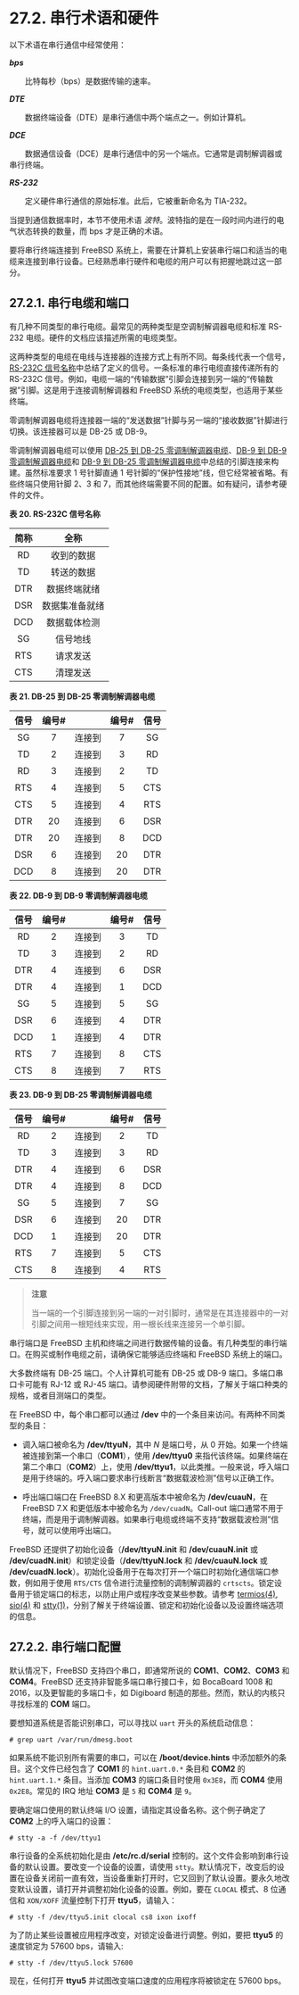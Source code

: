 # 27.2. 串行术语和硬件

以下术语在串行通信中经常使用：

***bps***

　　比特每秒（bps）是数据传输的速率。

***DTE***

　　数据终端设备（DTE）是串行通信中两个端点之一。例如计算机。

***DCE***

　　数据通信设备（DCE）是串行通信中的另一个端点。它通常是调制解调器或串行终端。

***RS-232***

　　定义硬件串行通信的原始标准。此后，它被重新命名为 TIA-232。

当提到通信数据率时，本节不使用术语 *波特*。波特指的是在一段时间内进行的电气状态转换的数量，而 bps 才是正确的术语。

要将串行终端连接到 FreeBSD 系统上，需要在计算机上安装串行端口和适当的电缆来连接到串行设备。已经熟悉串行硬件和电缆的用户可以有把握地跳过这一部分。

## 27.2.1. 串行电缆和端口

有几种不同类型的串行电缆。最常见的两种类型是空调制解调器电缆和标准 RS-232 电缆。硬件的文档应该描述所需的电缆类型。

这两种类型的电缆在电线与连接器的连接方式上有所不同。每条线代表一个信号，[RS-232C 信号名称](https://docs.freebsd.org/en/books/handbook/book/#serialcomms-signal-names)中总结了定义的信号。一条标准的串行电缆直接传递所有的 RS-232C 信号。例如，电缆一端的“传输数据”引脚会连接到另一端的“传输数据”引脚。这是用于连接调制解调器和 FreeBSD 系统的电缆类型，也适用于某些终端。

零调制解调器电缆将连接器一端的“发送数据”针脚与另一端的“接收数据”针脚进行切换。该连接器可以是 DB-25 或 DB-9。

零调制解调器电缆可以使用 [DB-25 到 DB-25 零调制解调器电缆](https://docs.freebsd.org/en/books/handbook/book/#nullmodem-db25)、[DB-9 到 DB-9 零调制解调器电缆](https://docs.freebsd.org/en/books/handbook/book/#nullmodem-db9)和 [DB-9 到 DB-25 零调制解调器电缆](https://docs.freebsd.org/en/books/handbook/book/#nullmodem-db9-25)中总结的引脚连接来构建。虽然标准要求 1 号针脚直通 1 号针脚的“保护性接地”线，但它经常被省略。有些终端只使用针脚 2、3 和 7，而其他终端需要不同的配置。如有疑问，请参考硬件的文件。

**表 20. RS-232C 信号名称**

| 简称 |      全称      |
| :--: | :------------: |
|  RD  |   收到的数据   |
|  TD  |   转送的数据   |
| DTR  |  数据终端就绪  |
| DSR  | 数据集准备就绪 |
| DCD  |  数据载体检测  |
|  SG  |     信号地线     |
| RTS  |    请求发送    |
| CTS  |    清理发送    |

**表 21. DB-25 到 DB-25 零调制解调器电缆**

| 信号 | 编号# |        | 编号# | 信号 |
| :--: | :--: | :----: | :--: | :--: |
|  SG  |  7   | 连接到 |  7   |  SG  |
|  TD  |  2   | 连接到 |  3   |  RD  |
|  RD  |  3   | 连接到 |  2   |  TD  |
| RTS  |  4   | 连接到 |  5   | CTS  |
| CTS  |  5   | 连接到 |  4   | RTS  |
| DTR  |  20  | 连接到 |  6   | DSR  |
| DTR  |  20  | 连接到 |  8   | DCD  |
| DSR  |  6   | 连接到 |  20  | DTR  |
| DCD  |  8   | 连接到 |  20  | DTR  |

**表 22. DB-9 到 DB-9 零调制解调器电缆**

| 信号 | 编号# |        | 编号# | 信号 |
| :--: | :--: | :----: | :--: | :--: |
|RD|2|连接到|3|TD|
|TD|3|连接到|2|RD|
|DTR|4|连接到|6|DSR|
|DTR|4|连接到|1|DCD|
|SG|5|连接到|5|SG|
|DSR|6|连接到|4|DTR|
|DCD|1|连接到|4|DTR|
|RTS|7|连接到|8|CTS|
|CTS|8|连接到|7|RTS|

**表 23. DB-9 到 DB-25 零调制解调器电缆**

| 信号 | 编号# |        | 编号# | 信号 |
| :--: | :--: | :----: | :--: | :--: |
|RD|2|连接到|2|TD|
|TD|3|连接到|3|RD|
|DTR|4|连接到|6|DSR|
|DTR|4|连接到|8|DCD|
|SG|5|连接到|7|SG|
|DSR|6|连接到|20|DTR|
|DCD|1|连接到|20|DTR|
|RTS|7|连接到|5|CTS|
|CTS|8|连接到|4|RTS|

> **注意**
>
> 当一端的一个引脚连接到另一端的一对引脚时，通常是在其连接器中的一对引脚之间用一根短线来实现，用一根长线来连接另一个单引脚。

串行端口是 FreeBSD 主机和终端之间进行数据传输的设备。有几种类型的串行端口。在购买或制作电缆之前，请确保它能够适应终端和 FreeBSD 系统上的端口。

大多数终端有 DB-25 端口。个人计算机可能有 DB-25 或 DB-9 端口。多端口串口卡可能有 RJ-12 或 RJ-45 端口。请参阅硬件附带的文档，了解关于端口种类的规格，或者目测端口的类型。

在 FreeBSD 中，每个串口都可以通过 **/dev** 中的一个条目来访问。有两种不同类型的条目：

- 调入端口被命名为 **/dev/ttyuN**，其中 *N* 是端口号，从 0 开始。如果一个终端被连接到第一个串口（**COM1**），使用 **/dev/ttyu0** 来指代该终端。如果终端在第二个串口（**COM2**）上，使用 **/dev/ttyu1**，以此类推。一般来说，呼入端口是用于终端的。呼入端口要求串行线断言“数据载波检测”信号以正确工作。
  
- 呼出端口端口在 FreeBSD 8.X 和更高版本中被命名为 **/dev/cuauN**，在 FreeBSD 7.X 和更低版本中被命名为 `/dev/cuadN`。Call-out 端口通常不用于终端，而是用于调制解调器。如果串行电缆或终端不支持“数据载波检测”信号，就可以使用呼出端口。

FreeBSD 还提供了初始化设备（**/dev/ttyuN.init** 和 **/dev/cuauN.init** 或 **/dev/cuadN.init**）和锁定设备（**/dev/ttyuN.lock** 和 **/dev/cuauN.lock** 或 **/dev/cuadN.lock**）。初始化设备用于在每次打开一个端口时初始化通信端口参数，例如用于使用 `RTS/CTS` 信令进行流量控制的调制解调器的 `crtscts`。锁定设备用于锁定端口的标志，以防止用户或程序改变某些参数。请参考 [termios(4)](https://www.freebsd.org/cgi/man.cgi?query=termios&sektion=4&format=html), [sio(4)](https://www.freebsd.org/cgi/man.cgi?query=sio&sektion=4&format=html) 和 [stty(1)](https://www.freebsd.org/cgi/man.cgi?query=stty&sektion=1&format=html)，分别了解关于终端设置、锁定和初始化设备以及设置终端选项的信息。

## 27.2.2. 串行端口配置

默认情况下，FreeBSD 支持四个串口，即通常所说的 **COM1**、**COM2**、**COM3** 和 **COM4**。FreeBSD 还支持非智能多端口串行接口卡，如 BocaBoard 1008 和 2016，以及更智能的多端口卡，如 Digiboard 制造的那些。然而，默认的内核只寻找标准的 **COM** 端口。

要想知道系统是否能识别串口，可以寻找以 `uart` 开头的系统启动信息：

```
# grep uart /var/run/dmesg.boot
```

如果系统不能识别所有需要的串口，可以在 **/boot/device.hints** 中添加额外的条目。这个文件已经包含了 **COM1** 的 `hint.uart.0.*` 条目和 **COM2** 的 `hint.uart.1.*` 条目。当添加 **COM3** 的端口条目时使用 `0x3E8`，而 **COM4** 使用 `0x2E8`。常见的 IRQ 地址 **COM3** 是 `5` 和 **COM4** 是 `9`。

要确定端口使用的默认终端 I/O 设置，请指定其设备名称。这个例子确定了 **COM2** 上的呼入端口的设置：

```
# stty -a -f /dev/ttyu1
```

串行设备的全系统初始化是由 **/etc/rc.d/serial** 控制的。这个文件会影响到串行设备的默认设置。要改变一个设备的设置，请使用 `stty`。默认情况下，改变后的设置在设备关闭前一直有效，当设备重新打开时，它又回到了默认设置。要永久地改变默认设置，请打开并调整初始化设备的设置。例如，要在 `CLOCAL` 模式、8 位通信和 `XON/XOFF` 流量控制下打开 **ttyu5**，请输入：

```
# stty -f /dev/ttyu5.init clocal cs8 ixon ixoff
```

为了防止某些设置被应用程序改变，对锁定设备进行调整。例如，要把 **ttyu5** 的速度锁定为 57600 bps，请输入:

```
# stty -f /dev/ttyu5.lock 57600
```

现在，任何打开 **ttyu5** 并试图改变端口速度的应用程序将被锁定在 57600 bps。
